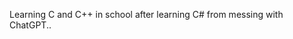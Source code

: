 Learning C and C++ in school after learning C# from messing with ChatGPT..
<!---
Arima-Su/Arima-Su is a ✨ special ✨ repository because its `README.md` (this file) appears on your GitHub profile.
You can click the Preview link to take a look at your changes.
--->
